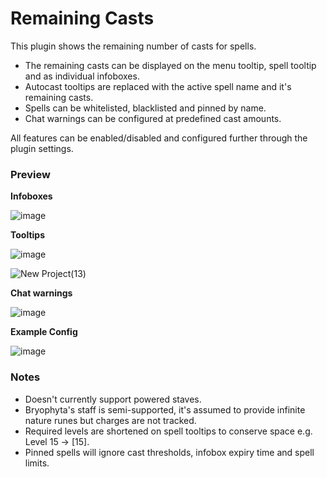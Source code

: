 # Remaining Casts

This plugin shows the remaining number of casts for spells.

- The remaining casts can be displayed on the menu tooltip, spell tooltip and as individual infoboxes.
- Autocast tooltips are replaced with the active spell name and it's remaining casts.
- Spells can be whitelisted, blacklisted and pinned by name.
- Chat warnings can be configured at predefined cast amounts.

All features can be enabled/disabled and configured further through the plugin settings.

### Preview
**Infoboxes**

![image](https://user-images.githubusercontent.com/109300410/209392220-2aed7f2a-31f0-4df3-a7f6-fa35dd73eb69.png)

**Tooltips**

![image](https://user-images.githubusercontent.com/109300410/209392421-30ac6aaf-a258-409f-8880-08bb89e6ad2d.png)

![New Project(13)](https://user-images.githubusercontent.com/109300410/211358769-ebcff5f8-2420-48f8-9811-7ab9fb5da6b8.png)


**Chat warnings**

![image](https://user-images.githubusercontent.com/109300410/210402957-6d38737e-5601-45fd-8703-44d49ec7e562.png)

**Example Config**

![image](https://user-images.githubusercontent.com/109300410/210403131-0a086b35-0c25-4e4a-9f76-e630e347d56a.png)

### Notes

- Doesn't currently support powered staves.
- Bryophyta's staff is semi-supported, it's assumed to provide infinite nature runes but charges are not tracked.
- Required levels are shortened on spell tooltips to conserve space e.g. Level 15 -> [15].
- Pinned spells will ignore cast thresholds, infobox expiry time and spell limits.
